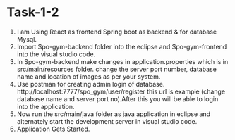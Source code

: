 # Task-1-2

1) I am Using React as frontend Spring boot as backend & for database Mysql.
2) Import Spo-gym-backend folder into the eclipse and Spo-gym-frontend into the visual studio code.
3) In Spo-gym-backend make changes in application.properties which is in src/main/resources folder. change the server port number, database name and location of images as per your system.
4) Use postman for creating admin login of database. http://localhost:7777/spo_gym/user/register this url is example (change database name and server port no).After this you will be able to login into the application.
5) Now run the src/main/java folder as java application in eclipse and alternately start the development server in visual studio code.
6) Application Gets Started.

